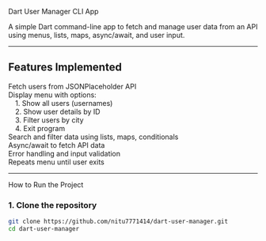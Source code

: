  Dart User Manager CLI App

A simple Dart command-line app to fetch and manage user data from an API using menus, lists, maps, async/await, and user input.

---

##  Features Implemented 
Fetch users from JSONPlaceholder API  
Display menu with options:  
 1. Show all users (usernames)  
 2. Show user details by ID  
 3. Filter users by city  
 4. Exit program  
 Search and filter data using lists, maps, conditionals  
 Async/await to fetch API data  
 Error handling and input validation  
 Repeats menu until user exits  

---

 How to Run the Project

### 1. Clone the repository

```bash
git clone https://github.com/nitu7771414/dart-user-manager.git
cd dart-user-manager
